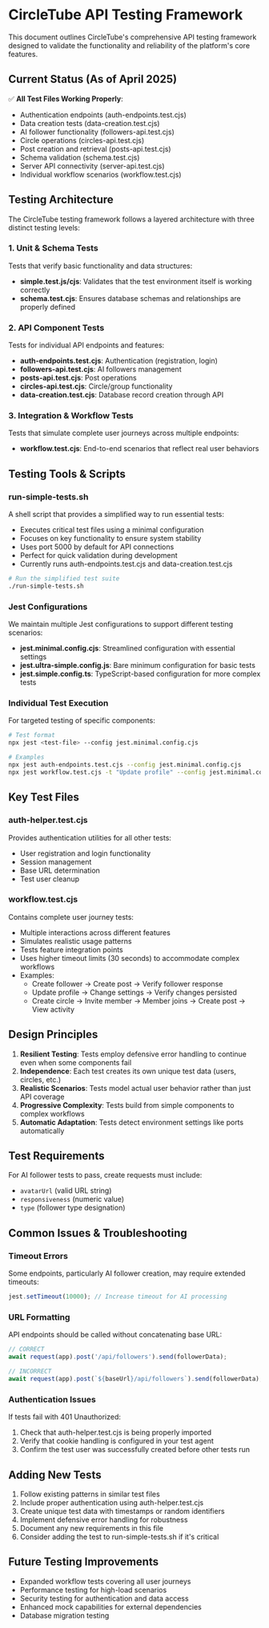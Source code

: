 # CircleTube API Testing Framework

This document outlines CircleTube's comprehensive API testing framework designed to validate the functionality and reliability of the platform's core features.

## Current Status (As of April 2025)

✅ **All Test Files Working Properly**:
- Authentication endpoints (auth-endpoints.test.cjs)
- Data creation tests (data-creation.test.cjs)  
- AI follower functionality (followers-api.test.cjs)
- Circle operations (circles-api.test.cjs)
- Post creation and retrieval (posts-api.test.cjs)
- Schema validation (schema.test.cjs)
- Server API connectivity (server-api.test.cjs)
- Individual workflow scenarios (workflow.test.cjs)

## Testing Architecture

The CircleTube testing framework follows a layered architecture with three distinct testing levels:

### 1. Unit & Schema Tests
Tests that verify basic functionality and data structures:
- **simple.test.js/cjs**: Validates that the test environment itself is working correctly
- **schema.test.cjs**: Ensures database schemas and relationships are properly defined

### 2. API Component Tests
Tests for individual API endpoints and features:
- **auth-endpoints.test.cjs**: Authentication (registration, login)
- **followers-api.test.cjs**: AI followers management
- **posts-api.test.cjs**: Post operations
- **circles-api.test.cjs**: Circle/group functionality
- **data-creation.test.cjs**: Database record creation through API

### 3. Integration & Workflow Tests
Tests that simulate complete user journeys across multiple endpoints:
- **workflow.test.cjs**: End-to-end scenarios that reflect real user behaviors

## Testing Tools & Scripts

### run-simple-tests.sh
A shell script that provides a simplified way to run essential tests:
- Executes critical test files using a minimal configuration
- Focuses on key functionality to ensure system stability
- Uses port 5000 by default for API connections
- Perfect for quick validation during development
- Currently runs auth-endpoints.test.cjs and data-creation.test.cjs

```bash
# Run the simplified test suite
./run-simple-tests.sh
```

### Jest Configurations
We maintain multiple Jest configurations to support different testing scenarios:

- **jest.minimal.config.cjs**: Streamlined configuration with essential settings
- **jest.ultra-simple.config.js**: Bare minimum configuration for basic tests
- **jest.simple.config.ts**: TypeScript-based configuration for more complex tests

### Individual Test Execution
For targeted testing of specific components:

```bash
# Test format
npx jest <test-file> --config jest.minimal.config.cjs

# Examples
npx jest auth-endpoints.test.cjs --config jest.minimal.config.cjs
npx jest workflow.test.cjs -t "Update profile" --config jest.minimal.config.cjs
```

## Key Test Files

### auth-helper.test.cjs
Provides authentication utilities for all other tests:
- User registration and login functionality
- Session management
- Base URL determination
- Test user cleanup

### workflow.test.cjs
Contains complete user journey tests:
- Multiple interactions across different features
- Simulates realistic usage patterns
- Tests feature integration points
- Uses higher timeout limits (30 seconds) to accommodate complex workflows
- Examples:
  - Create follower → Create post → Verify follower response
  - Update profile → Change settings → Verify changes persisted
  - Create circle → Invite member → Member joins → Create post → View activity

## Design Principles

1. **Resilient Testing**: Tests employ defensive error handling to continue even when some components fail
2. **Independence**: Each test creates its own unique test data (users, circles, etc.)
3. **Realistic Scenarios**: Tests model actual user behavior rather than just API coverage
4. **Progressive Complexity**: Tests build from simple components to complex workflows
5. **Automatic Adaptation**: Tests detect environment settings like ports automatically

## Test Requirements

For AI follower tests to pass, create requests must include:
- `avatarUrl` (valid URL string)
- `responsiveness` (numeric value)
- `type` (follower type designation)

## Common Issues & Troubleshooting

### Timeout Errors
Some endpoints, particularly AI follower creation, may require extended timeouts:
```javascript
jest.setTimeout(10000); // Increase timeout for AI processing
```

### URL Formatting
API endpoints should be called without concatenating base URL:
```javascript
// CORRECT
await request(app).post('/api/followers').send(followerData);

// INCORRECT
await request(app).post(`${baseUrl}/api/followers`).send(followerData);
```

### Authentication Issues
If tests fail with 401 Unauthorized:
1. Check that auth-helper.test.cjs is being properly imported
2. Verify that cookie handling is configured in your test agent
3. Confirm the test user was successfully created before other tests run

## Adding New Tests

1. Follow existing patterns in similar test files
2. Include proper authentication using auth-helper.test.cjs
3. Create unique test data with timestamps or random identifiers
4. Implement defensive error handling for robustness
5. Document any new requirements in this file
6. Consider adding the test to run-simple-tests.sh if it's critical

## Future Testing Improvements

- Expanded workflow tests covering all user journeys
- Performance testing for high-load scenarios
- Security testing for authentication and data access
- Enhanced mock capabilities for external dependencies
- Database migration testing